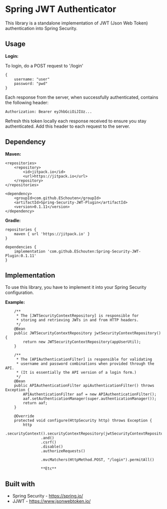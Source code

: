 # Spring JWT Authenticator
This library is a standalone implementation of JWT (Json Web Token) authentication into Spring Security.

## Usage
**Login:**

To login, do a POST request to '/login'
```
{
    username: "user"
    password: "pwd"
}
```
Each response from the server, when successfully authenticated, contains the following header:
```
Authorization: Bearer eyJhbGciOiJIUz...
```
Refresh this token locally each response received to ensure you stay authenticated.
Add this header to each request to the server.
## Dependency
**Maven:**
```
<repositories>
    <repository>
    	<id>jitpack.io</id>
    	<url>https://jitpack.io</url>
	</repository>
</repositories>

<dependency>
    <groupId>com.github.ESchouten</groupId>
    <artifactId>Spring-Security-JWT-Plugin</artifactId>
    <version>0.1.11</version>
</dependency>
```
**Gradle:**
```
repositories {
	maven { url 'https://jitpack.io' }
}

dependencies {
	implementation 'com.github.ESchouten:Spring-Security-JWT-Plugin:0.1.11'
}
```
## Implementation
To use this library, you have to implement it into your Spring Security configuration.

**Example:**
```
    /**
     * The [JWTSecurityContextRepository] is responsible for
     * storing and retrieving JWTs in and from HTTP headers.
     */
    @Bean
    public JWTSecurityContextRepository jwtSecurityContextRepository() {
        return new JWTSecurityContextRepository(appUserUtil);
    }

    /**
     * The [APIAuthenticationFilter] is responsible for validating
     * username and password combinations when provided through the API.
     * (It is essentially the API version of a login form.)
     */
    @Bean
    public APIAuthenticationFilter apiAuthenticationFilter() throws Exception {
        APIAuthenticationFilter aaf = new APIAuthenticationFilter();
        aaf.setAuthenticationManager(super.authenticationManager());
        return aaf;
    }

    @Override
    protected void configure(HttpSecurity http) throws Exception {
        http
                .securityContext().securityContextRepository(jwtSecurityContextRepository())
                .and()
                .csrf()
                .disable()
                .authorizeRequests()

                .mvcMatchers(HttpMethod.POST, "/login").permitAll()
                
                **Etc**
```
## Built with
* Spring Security - https://spring.io/
* JJWT - https://www.jsonwebtoken.io/
